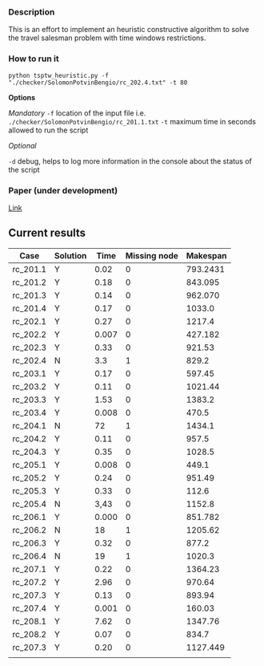 ### Description

This is an effort to implement an heuristic constructive algorithm to solve the travel salesman problem with time windows restrictions.

### How to run it


```
python tsptw_heuristic.py -f "./checker/SolomonPotvinBengio/rc_202.4.txt" -t 80   
```

**Options**

*Mandatory*
`-f` location of the input file i.e. `./checker/SolomonPotvinBengio/rc_201.1.txt`
`-t` maximum time in seconds allowed to run the script

*Optional*

`-d` debug, helps to log more information in the console about the status of the script



### Paper (under development)

[Link]("/blob/main/Implementaci_n_de_TSPTW.pdf")


## Current results

| Case    | Solution | Time | Missing node | Makespan |
|----------|----------|--------|-----------|----------|
| rc_201.1 | Y       | 0.02   | 0         | 793.2431 |
| rc_201.2 | Y       | 0.18   | 0         | 843.095  |
| rc_201.3 | Y       | 0.14   | 0         | 962.070  |
| rc_201.4 | Y       | 0.17   | 0         | 1033.0   |
| rc_202.1 | Y       | 0.27   | 0         | 1217.4   |
| rc_202.2 | Y       | 0.007  | 0         | 427.182  |
| rc_202.3 | Y       | 0.33   | 0         | 921.53   |
| rc_202.4 | N       | 3.3    | 1         | 829.2    |
| rc_203.1 | Y       | 0.17   | 0         | 597.45   |
| rc_203.2 | Y       | 0.11   | 0         | 1021.44  |
| rc_203.3 | Y       | 1.53   | 0         | 1383.2   |
| rc_203.4 | Y       | 0.008  | 0         | 470.5    |
| rc_204.1 | N       | 72     | 1         | 1434.1   |
| rc_204.2 | Y       | 0.11   | 0         | 957.5    |
| rc_204.3 | Y       | 0.35   | 0         | 1028.5   |
| rc_205.1 | Y       | 0.008  | 0         | 449.1    |
| rc_205.2 | Y       | 0.24   | 0         | 951.49   |
| rc_205.3 | Y       | 0.33   | 0         | 112.6    |
| rc_205.4 | N       | 3,43   | 0         | 1152.8   |
| rc_206.1 | Y       | 0.000  | 0         | 851.782  |
| rc_206.2 | N       | 18     | 1         | 1205.62  |
| rc_206.3 | Y       | 0.32   | 0         | 877.2    |
| rc_206.4 | N       | 19     | 1         | 1020.3   |
| rc_207.1 | Y       | 0.22   | 0         | 1364.23  |
| rc_207.2 | Y       | 2.96   | 0         | 970.64   |
| rc_207.3 | Y       | 0.13   | 0         | 893.94   |
| rc_207.4 | Y       | 0.001  | 0         | 160.03   |
| rc_208.1 | Y       | 7.62   | 0         | 1347.76  |
| rc_208.2 | Y       | 0.07   | 0         | 834.7    |
| rc_207.3 | Y       | 0.20   | 0         | 1127.449 |
|          |          |        |           |          |
